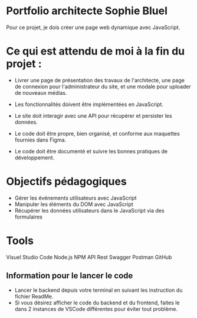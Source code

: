 # Portfolio architecte Sophie Bluel

Pour ce projet, je dois créer une page web dynamique avec JavaScript.

# Ce qui est attendu de moi à la fin du projet :

- Livrer une page de présentation des travaux de l'architecte, une page de connexion pour l'administrateur du site, et une modale pour uploader de nouveaux médias.

- Les fonctionnalités doivent être implémentées en JavaScript.

- Le site doit interagir avec une API pour récupérer et persister les données.

- Le code doit être propre, bien organisé, et conforme aux maquettes fournies dans Figma.

- Le code doit être documenté et suivre les bonnes pratiques de développement.

# Objectifs pédagogiques

- Gérer les événements utilisateurs avec JavaScript
- Manipuler les éléments du DOM avec JavaScript
- Récupérer les données utilisateurs dans le JavaScript via des formulaires

# Tools

Visuel Studio Code
Node.js
NPM
API Rest
Swagger
Postman
GitHub

## Information pour le lancer le code

 - Lancer le backend depuis votre terminal en suivant les instruction du fichier ReadMe.
 - Si vous désirez afficher le code du backend et du frontend, faites le dans 2 instances de VSCode différentes pour éviter tout problème.

